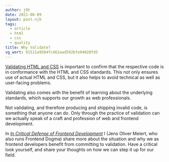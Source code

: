 ```yaml
---
author: j9t
date: 2021-06-09
layout: post.njk
tags:
  - article
  - html
  - css
  - quality
title: Why Validate?
vg_wort: 91511a9584fc462aad592bfe94028fd5
---
```

[Validating HTML and CSS](https://www.htmlvalidator.com/htmlval/whyvalidate.html) is important to confirm that the respective code is in conformance with the HTML and CSS standards. This not only ensures use of actual HTML and CSS, but it also helps to avoid technical as well as user-facing problems.

Validating also comes with the benefit of learning about the underlying standards, which supports our growth as web professionals.

Not validating, and therefore producing and shipping invalid code, is something that anyone can do. Only through the practice of validation can we actually speak of a craft and profession of web and frontend development.

In [_In Critical Defense of Frontend Development_](https://meiert.com/en/blog/critical-frontend-development/) I (Jens Oliver Meiert, who also runs Frontend Dogma) share more about the situation and why we as frontend developers benefit from committing to validation. Have a critical look yourself, and share your thoughts on how we can step it up for our field.